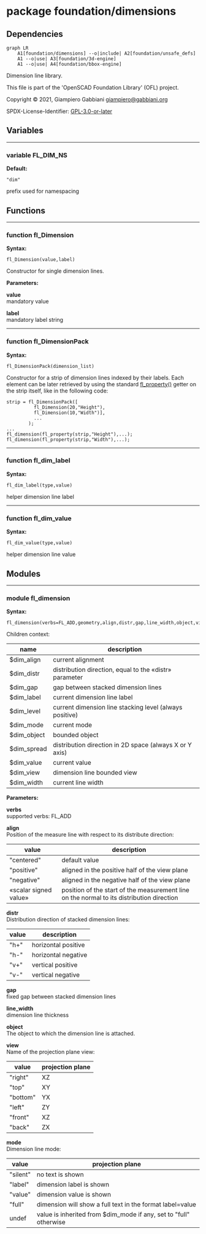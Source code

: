 # package foundation/dimensions

## Dependencies

```mermaid
graph LR
    A1[foundation/dimensions] --o|include| A2[foundation/unsafe_defs]
    A1 --o|use| A3[foundation/3d-engine]
    A1 --o|use| A4[foundation/bbox-engine]
```

Dimension line library.

This file is part of the 'OpenSCAD Foundation Library' (OFL) project.

Copyright © 2021, Giampiero Gabbiani <giampiero@gabbiani.org>

SPDX-License-Identifier: [GPL-3.0-or-later](https://spdx.org/licenses/GPL-3.0-or-later.html)


## Variables

---

### variable FL_DIM_NS

__Default:__

    "dim"

prefix used for namespacing

## Functions

---

### function fl_Dimension

__Syntax:__

```text
fl_Dimension(value,label)
```

Constructor for single dimension lines.


__Parameters:__

__value__  
mandatory value

__label__  
mandatory label string


---

### function fl_DimensionPack

__Syntax:__

```text
fl_DimensionPack(dimension_list)
```

Constructor for a strip of dimension lines indexed by their labels. Each
element can be later retrieved by using the standard [fl_property()](core.md#function-fl_property) getter on
the strip itself, like in the following code:

    strip = fl_DimensionPack([
              fl_Dimension(20,"Height"),
              fl_Dimension(10,"Width")],
              ...
            );
    ...
    fl_dimension(fl_property(strip,"Height"),...);
    fl_dimension(fl_property(strip,"Width"),...);


---

### function fl_dim_label

__Syntax:__

```text
fl_dim_label(type,value)
```

helper dimension line label

---

### function fl_dim_value

__Syntax:__

```text
fl_dim_value(type,value)
```

helper dimension line value

## Modules

---

### module fl_dimension

__Syntax:__

    fl_dimension(verbs=FL_ADD,geometry,align,distr,gap,line_width,object,view,mode)

Children context:

| name        | description                                              |
| ----------  | -------------------------------------------------------- |
| $dim_align  | current alignment                                        |
| $dim_distr  | distribution direction, equal to the «distr» parameter   |
| $dim_gap    | gap between stacked dimension lines                      |
| $dim_label  | current dimension line label                             |
| $dim_level  | current dimension line stacking level (always positive)  |
| $dim_mode   | current mode                                             |
| $dim_object | bounded object                                           |
| $dim_spread | distribution direction in 2D space (always X or Y axis)  |
| $dim_value  | current value                                            |
| $dim_view   | dimension line bounded view                              |
| $dim_width  | current line width                                       |


__Parameters:__

__verbs__  
supported verbs: FL_ADD

__align__  
Position of the measure line with respect to its distribute direction:

| value                  | description                                   |
| ---------------------  | --------------------------------------------- |
| "centered"             | default value                                 |
| "positive"             | aligned in the positive half of the view plane|
| "negative"             | aligned in the negative half of the view plane|
| «scalar signed value»  | position of the start of the measurement line on the normal to its distribution direction |


__distr__  
Distribution direction of stacked dimension lines:

| value  | description         |
| -----  | ------------------- |
| "h+"   | horizontal positive |
| "h-"   | horizontal negative |
| "v+"   | vertical positive   |
| "v-"   | vertical negative   |


__gap__  
fixed gap between stacked dimension lines

__line_width__  
dimension line thickness

__object__  
The object to which the dimension line is attached.

__view__  
Name of the projection plane view:

| value    | projection plane  |
| -----    | ------------------|
| "right"  | XZ                |
| "top"    | XY                |
| "bottom" | YX                |
| "left"   | ZY                |
| "front"  | XZ                |
| "back"   | ZX                |


__mode__  
Dimension line mode:

| value    | projection plane                                                  |
| -----    | ----------------------------------------------------------------- |
| "silent" | no text is shown                                                  |
| "label"  | dimension label is shown                                          |
| "value"  | dimension value is shown                                          |
| "full"   | dimension will show a full text in the format label=value         |
|  undef   | value is inherited from $dim_mode if any, set to "full" otherwise |



